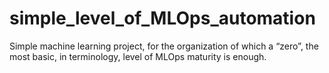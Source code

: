 # simple_level_of_MLOps_automation
Simple machine learning project, for the organization of which a “zero”, the most basic, in terminology, level of MLOps maturity is enough.
